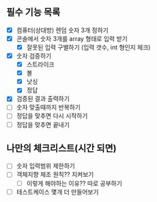 ## 필수 기능 목록
- [x] 컴퓨터(상대방) 렌덤 숫자 3개 정하기
- [x] 콘솔에서 숫자 3개를 array 형태로 입력 받기
  - [x] 잘못된 입력 구별하기 (입력 갯수, int 형인지 체크)
- [x] 숫자 검증하기
  -  [x] 스트라이크
  -  [x] 볼
  -  [x] 낫싱
  -  [x] 정답
- [x] 검증된 결과 출력하기
- [ ] 숫자 맞출때까지 반복하기
- [ ] 정답을 맞추면 다시 시작하기
- [ ] 정답을 맞추면 끝내기

## 나만의 체크리스트(시간 되면)
- [ ] 숫자 입력범위 제한하기
- [ ] 객체지향 체조 원칙?? 지켜보기
  - [ ] 이렇게 해야하는 이유?? 따로 공부하기
- [ ] 테스트케이스 몇개 더 만들어보기
